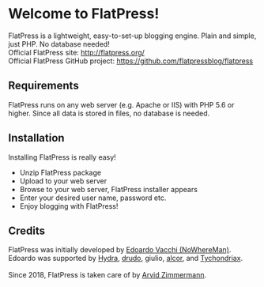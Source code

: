 # Welcome to FlatPress!
FlatPress is a lightweight, easy-to-set-up blogging engine. Plain and simple, just PHP. No database needed!
<br>
Official FlatPress site: http://flatpress.org/<br>
Official FlatPress GitHub project: https://github.com/flatpressblog/flatpress

## Requirements
FlatPress runs on any web server (e.g. Apache or IIS) with PHP 5.6 or higher. Since all data is stored in files, no database is needed.

## Installation
Installing FlatPress is really easy!
- Unzip FlatPress package
- Upload to your web server
- Browse to your web server, FlatPress installer appears
- Enter your desired user name, password etc.
- Enjoy blogging with FlatPress!

## Credits
FlatPress was initially developed by [Edoardo Vacchi (NoWhereMan)](http://www.nowhereland.it "nowhereland.it"). Edoardo was supported by [Hydra](http://hydra.clans.it/ "hydra.clans.it"), [drudo](https://drudotec.wordpress.com/ "drudotec.wordpress.com"), giulio, [alcor](http://alcor.altervista.org/ "alcor.altervista.org"), and [Tychondriax](http://tychondriax.altervista.org/blog/ "tychondriax.altervista.org").<br>
<br>
Since 2018, FlatPress is taken care of by [Arvid Zimmermann](https://arvidzimmermann.de "arvidzimmermann.de").
